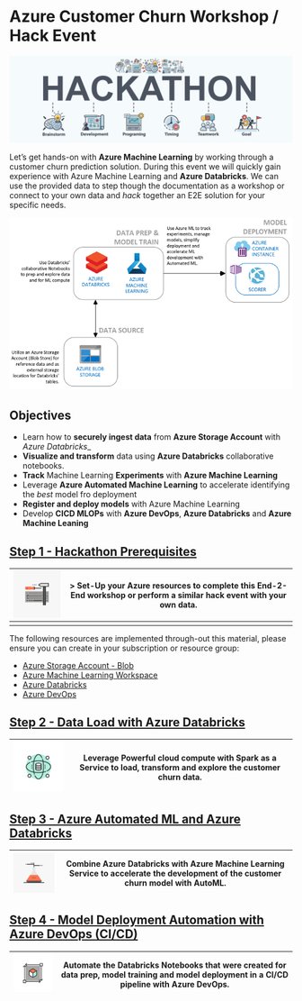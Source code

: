 # Azure Customer Churn Workshop / Hack Event

![hackathon design](/images/hackathon.jpg)

Let’s get hands-on with __Azure Machine Learning__ by working through a customer churn prediction solution. During this event we will quickly gain experience with Azure Machine Learning and __Azure Databricks__. We can use the provided data to step though the documentation as a workshop or connect to your own data and _hack_ together an E2E solution for your specific needs.

![design](/images/design.PNG)

## Objectives

- Learn how to __securely ingest data__ from __Azure Storage Account__ with _Azure Databricks__
- __Visualize and transform__ data using __Azure Databricks__ collaborative notebooks.
- __Track__ Machine Learning __Experiments__ with __Azure Machine Learning__
- Leverage __Azure Automated Machine Learning__ to accelerate identifying the _best_ model fro deployment
- __Register and deploy models__ with Azure Machine Learning
- Develop __CICD MLOPs__ with __Azure DevOps__, __Azure Databricks__ and __Azure Machine Leaning__

## [Step 1 - Hackathon Prerequisites](01-PreReq/)

|![hackathon design](/images/config_img.png)|> Set-Up your Azure resources to complete this End-2-End workshop or perform a similar hack event with your own data.|
|---|---|
|||

The following resources are implemented through-out this material, please ensure you can create in your subscription or resource group:
- [Azure Storage Account - Blob](https://docs.microsoft.com/en-us/azure/storage/common/storage-account-overview)
- [Azure Machine Learning Workspace](https://docs.microsoft.com/en-us/azure/machine-learning/overview-what-is-azure-ml)
- [Azure Databricks](https://docs.microsoft.com/en-us/azure/azure-databricks/what-is-azure-databricks)
- [Azure DevOps](https://docs.microsoft.com/en-us/azure/devops/user-guide/what-is-azure-devops?view=azure-devops)

## [Step 2 - Data Load with Azure Databricks](02-DataLoad/)

| ![hackathon design](/images/data_load.png) | Leverage Powerful cloud compute with Spark as a Service to load, transform and explore the customer churn data.|
|---|---|

## [Step 3 - Azure Automated ML and Azure Databricks](03-AutoML/)

|![hackathon design](/images/ml_img.png)|Combine Azure Databricks with Azure Machine Learning Service to accelerate the development of the customer churn model with AutoML.|
|---|---|

## [Step 4 - Model Deployment Automation with Azure DevOps (CI/CD)](04-MLOps-CICD/)

|![hackathon design](/images/deployment_automation.png)|Automate the Databricks Notebooks that were created for data prep, model training and model deployment in a CI/CD pipeline with Azure DevOps.|
|---|---|
